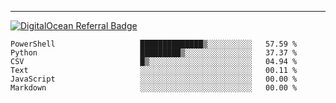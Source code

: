 ---
[![DigitalOcean Referral Badge](https://web-platforms.sfo2.digitaloceanspaces.com/WWW/Badge%203.svg)](https://www.digitalocean.com/?refcode=37fa54d82492&utm_campaign=Referral_Invite&utm_medium=Referral_Program&utm_source=badge)

<!--START_SECTION:waka-->

```text
PowerShell                   ██████████████▒░░░░░░░░░░   57.59 %
Python                       █████████▒░░░░░░░░░░░░░░░   37.37 %
CSV                          █▒░░░░░░░░░░░░░░░░░░░░░░░   04.94 %
Text                         ░░░░░░░░░░░░░░░░░░░░░░░░░   00.11 %
JavaScript                   ░░░░░░░░░░░░░░░░░░░░░░░░░   00.00 %
Markdown                     ░░░░░░░░░░░░░░░░░░░░░░░░░   00.00 %
```

<!--END_SECTION:waka-->


[linkedin]: https://www.linkedin.com/in/mohamed-elh/

